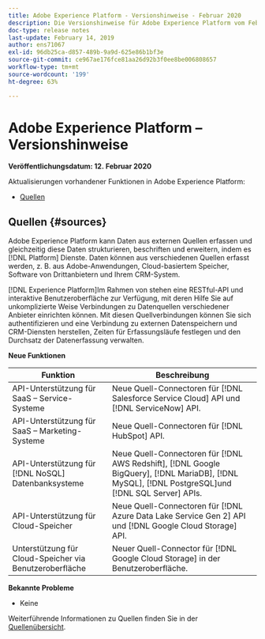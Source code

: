 ```yaml
---
title: Adobe Experience Platform - Versionshinweise - Februar 2020
description: Die Versionshinweise für Adobe Experience Platform vom Februar 2020.
doc-type: release notes
last-update: February 14, 2019
author: ens71067
exl-id: 96db25ca-d857-489b-9a9d-625e86b1bf3e
source-git-commit: ce967ae176fce81aa26d92b3f0ee8be006808657
workflow-type: tm+mt
source-wordcount: '199'
ht-degree: 63%

---
```


# Adobe Experience Platform – Versionshinweise

**Veröffentlichungsdatum: 12. Februar 2020**

Aktualisierungen vorhandener Funktionen in Adobe Experience Platform:

* [Quellen](#sources)

## Quellen {#sources}

Adobe Experience Platform kann Daten aus externen Quellen erfassen und gleichzeitig diese Daten strukturieren, beschriften und erweitern, indem es [!DNL Platform] Dienste. Daten können aus verschiedenen Quellen erfasst werden, z. B. aus Adobe-Anwendungen, Cloud-basiertem Speicher, Software von Drittanbietern und Ihrem CRM-System.

[!DNL Experience Platform]Im Rahmen von stehen eine RESTful-API und interaktive Benutzeroberfläche zur Verfügung, mit deren Hilfe Sie auf unkomplizierte Weise Verbindungen zu Datenquellen verschiedener Anbieter einrichten können. Mit diesen Quellverbindungen können Sie sich authentifizieren und eine Verbindung zu externen Datenspeichern und CRM-Diensten herstellen, Zeiten für Erfassungsläufe festlegen und den Durchsatz der Datenerfassung verwalten.

**Neue Funktionen**

| Funktion | Beschreibung |
| ------- | ----------- |
| API-Unterstützung für SaaS – Service-Systeme | Neue Quell-Connectoren für [!DNL Salesforce Service Cloud] API und [!DNL ServiceNow] API. |
| API-Unterstützung für SaaS – Marketing-Systeme | Neue Quell-Connectoren für [!DNL HubSpot] API. |
| API-Unterstützung für [!DNL NoSQL] Datenbanksysteme | Neue Quell-Connectoren für [!DNL AWS Redshift], [!DNL Google BigQuery], [!DNL MariaDB], [!DNL MySQL], [!DNL PostgreSQL]und [!DNL SQL Server] APIs. |
| API-Unterstützung für Cloud-Speicher | Neue Quell-Connectoren für [!DNL Azure Data Lake Service Gen 2] API und [!DNL Google Cloud Storage] API. |
| Unterstützung für Cloud-Speicher via Benutzeroberfläche | Neuer Quell-Connector für [!DNL Google Cloud Storage] in der Benutzeroberfläche. |

**Bekannte Probleme**

* Keine

Weiterführende Informationen zu Quellen finden Sie in der [Quellenübersicht](../../sources/home.md).
